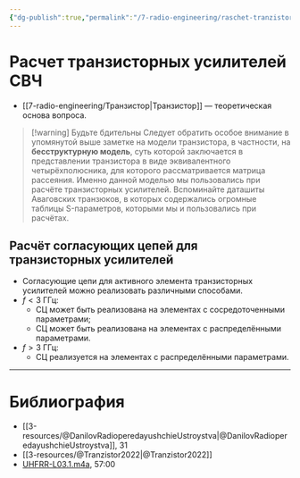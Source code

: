 ```yaml
---
{"dg-publish":true,"permalink":"/7-radio-engineering/raschet-tranzistornyh-usilitelej-sv-ch/","title":"Расчет транзисторных усилителей СВЧ"}
---
```



# Расчет транзисторных усилителей СВЧ

- [[7-radio-engineering/Транзистор\|Транзистор]] — теоретическая основа вопроса.

> [!warning] Будьте бдительны
> Следует обратить особое внимание в упомянутой выше заметке на модели транзистора, в частности, на **бесструктурную модель**, суть которой заключается в представлении транзистора в виде эквивалентного четырёхполюсника, для которого рассматривается матрица рассеяния. Именно данной моделью мы пользовались при расчёте транзисторных усилителей. Вспоминайте даташиты Аваговских транзюков, в которых содержались огромные таблицы S-параметров, которыми мы и пользовались при расчётах.
>

## Расчёт согласующих цепей для транзисторных усилителей

- Согласующие цепи для активного элемента транзисторных усилителей можно реализовать различными способами.
- $f<3$ ГГц:
	- СЦ может быть реализована на элементах с сосредоточенными параметрами;
	- СЦ может быть реализована на элементах с распределёнными параметрами.
- $f>3$ ГГц:
	- СЦ реализуется на элементах с распределёнными параметрами.

---

# Библиография

- [[3-resources/@DanilovRadioperedayushchieUstroystva\|@DanilovRadioperedayushchieUstroystva]], 31
- [[3-resources/@Tranzistor2022\|@Tranzistor2022]]
- [UHFRR-L03.1.m4a](file:///C:%5CUsers%5CMojo%5CiCloudDrive%5C_university%5CDanilov%5Clecture-recording%5CUHFRR-L03.1.m4a), 57:00
